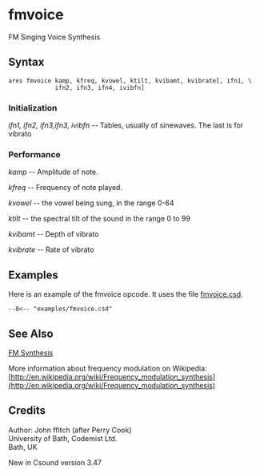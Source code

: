 <!--
id:fmvoice
category:Signal Generators:FM Synthesis
-->
# fmvoice
FM Singing Voice Synthesis

## Syntax
``` csound-orc
ares fmvoice kamp, kfreq, kvowel, ktilt, kvibamt, kvibrate[, ifn1, \
             ifn2, ifn3, ifn4, ivibfn]
```

### Initialization

_ifn1, ifn2, ifn3,ifn3, ivibfn_ -- Tables, usually of sinewaves.  The last is for vibrato

### Performance

_kamp_ -- Amplitude of note.

_kfreq_ -- Frequency of note played.

_kvowel_ -- the vowel being sung, in the range 0-64

_ktilt_ -- the spectral tilt of the sound in the range 0 to 99

_kvibamt_ -- Depth of vibrato

_kvibrate_ -- Rate of vibrato

## Examples

Here is an example of the fmvoice opcode. It uses the file [fmvoice.csd](../../examples/fmvoice.csd).

``` csound-orc title="Example of the fmvoice opcode." linenums="1"
--8<-- "examples/fmvoice.csd"
```

## See Also

[FM Synthesis](../../siggen/fmsynth)

More information about frequency modulation on Wikipedia: [http://en.wikipedia.org/wiki/Frequency_modulation_synthesis](http://en.wikipedia.org/wiki/Frequency_modulation_synthesis)

## Credits

Author: John ffitch (after Perry Cook)<br>
University of Bath, Codemist Ltd.<br>
Bath, UK<br>

New in Csound version 3.47
